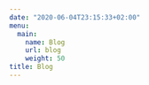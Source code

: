 ```yaml
---
date: "2020-06-04T23:15:33+02:00"
menu:
  main:
    name: Blog
    url: blog
    weight: 50
title: Blog
---
```



